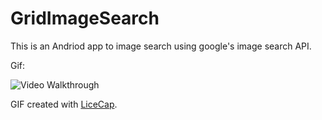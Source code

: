 # GridImageSearch

This is an Andriod app to image search using google's image search API. 

Gif:

![Video Walkthrough](GridImageSearch.gif)

GIF created with [LiceCap](http://www.cockos.com/licecap/).
